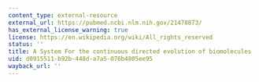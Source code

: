 ```yaml
---
content_type: external-resource
external_url: https://pubmed.ncbi.nlm.nih.gov/21478873/
has_external_license_warning: true
license: https://en.wikipedia.org/wiki/All_rights_reserved
status: ''
title: A System For the continuous directed evolution of biomolecules
uid: d0915511-b92b-448d-a7a5-076b4805ee95
wayback_url: ''
---
```

